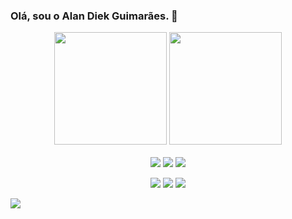 ### Olá, sou o Alan Diek Guimarães. 👋


<div align="center">
 <img height="180em" src="https://github-readme-stats.vercel.app/api?username=AlanDiekGuimaraes&show_icons=true&theme=radical"/>
 <img height="180em" src="https://github-readme-stats.vercel.app/api/top-langs/?username=AlanDiekGuimaraes&layout=compact&theme=radical"/>
</div>
<br>
<div align="center">
  <a href="https://www.linkedin.com/in/alandiekguimaraes/" target="_blank"><img src="https://img.shields.io/badge/LinkedIn-0077B5?style=for-the-badge&logo=linkedin&logoColor=white"/></a>
  <a href="https://www.facebook.com/AlanDiekGuimaraes/" target="_blank"><img src="https://img.shields.io/badge/Facebook-1877F2?style=for-the-badge&logo=facebook&logoColor=white"/></a>
  <a href="https://www.instagram.com/alandiekguimaraes/" target="_blank"><img src="https://img.shields.io/badge/Instagram-E4405F?style=for-the-badge&logo=instagram&logoColor=white"/></a>
 
  <a href="https://steamcommunity.com/id/alandiekguimaraes/" target="_blank"><img src="https://img.shields.io/badge/Steam-000000?style=for-the-badge&logo=steam&logoColor=white"/></a>
  <a href="mailto:alandiekguimaraes@gmail.com" target="_blank"><img src="https://img.shields.io/badge/Gmail-D14836?style=for-the-badge&logo=gmail&logoColor=white"/></a>
  <a href="https://lattes.cnpq.br/9176587951504436" target="_blank"><img src="https://img.shields.io/badge/-Lattes-blue?style=for-the-badge&logo"/></a>
</div>


![](https://i.imgur.com/kwV4cAs.png)
